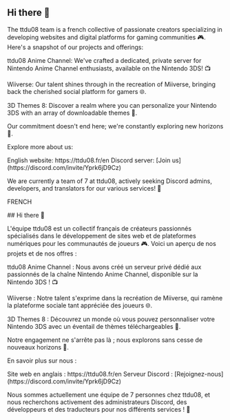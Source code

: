 ## Hi there 👋



The ttdu08 team is a french collective of passionate creators specializing in developing websites and digital platforms for gaming communities 🎮. Here's a snapshot of our projects and offerings:

<p>ttdu08 Anime Channel: We've crafted a dedicated, private server for Nintendo Anime Channel enthusiasts, available on the Nintendo 3DS! 📺</p>
<p>Wiiverse: Our talent shines through in the recreation of Miiverse, bringing back the cherished social platform for gamers 🌐.</p>
<p>3D Themes 8: Discover a realm where you can personalize your Nintendo 3DS with an array of downloadable themes 🎨.</p>
<p>Our commitment doesn't end here; we're constantly exploring new horizons 🚀.</p>
<p></p>
Explore more about us:
<p></p>
English website: https://ttdu08.fr/en
Discord server: [Join us](https://discord.com/invite/Yprk6jD9Cz)
<p>We are currently a team of 7 at ttdu08, actively seeking Discord admins, developers, and translators for our various services! 🤝</p>
<p></p>
FRENCH
<p></p>
## Hi there 👋



<p>L'équipe ttdu08 est un collectif français de créateurs passionnés spécialisés dans le développement de sites web et de plateformes numériques pour les communautés de joueurs 🎮. Voici un aperçu de nos projets et de nos offres :</p>

<p>ttdu08 Anime Channel : Nous avons créé un serveur privé dédié aux passionnés de la chaîne Nintendo Anime Channel, disponible sur la Nintendo 3DS ! 📺</p>
<p>Wiiverse : Notre talent s'exprime dans la recréation de Miiverse, qui ramène la plateforme sociale tant appréciée des joueurs 🌐.</p>
<p>3D Themes 8 : Découvrez un monde où vous pouvez personnaliser votre Nintendo 3DS avec un éventail de thèmes téléchargeables 🎨.</p>
<p>Notre engagement ne s'arrête pas là ; nous explorons sans cesse de nouveaux horizons 🚀.</p>
<p></p>
<p>En savoir plus sur nous :</p>
<p></p>
Site web en anglais : https://ttdu08.fr/en
Serveur Discord : [Rejoignez-nous](https://discord.com/invite/Yprk6jD9Cz)
<p>Nous sommes actuellement une équipe de 7 personnes chez ttdu08, et nous recherchons activement des administrateurs Discord, des développeurs et des traducteurs pour nos différents services ! 🤝</p>

